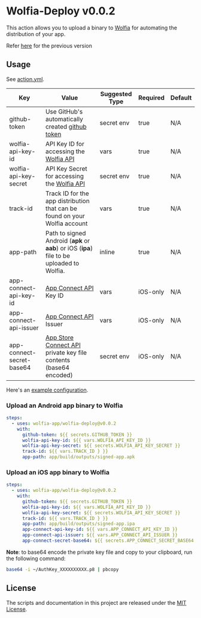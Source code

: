 # Wolfia-Deploy v0.0.2

This action allows you to upload a binary to [Wolfia](https://wolfia.com) for automating the distribution of your app.

Refer [here](https://github.com/actions/wolfia-deploy/tree/releases/) for the previous version

## Usage

See [action.yml](action.yml).

| Key                       | Value                                                                                                                                                                               | Suggested Type | Required | Default |
|---------------------------|-------------------------------------------------------------------------------------------------------------------------------------------------------------------------------------|----------------|----------|---------|
| github-token              | Use GitHub's automatically created [github token](https://docs.github.com/en/actions/security-guides/automatic-token-authentication#example-1-passing-the-github_token-as-an-input) | secret env     | true     | N/A     |
| wolfia-api-key-id         | API Key ID for accessing the [Wolfia API](https://wolfia.com/docs/#generate-an-api-key)                                                                                             | vars           | true     | N/A     |
| wolfia-api-key-secret     | API Key Secret for accessing the [Wolfia API](https://wolfia.com/docs/#generate-an-api-key)                                                                                         | secret env     | true     | N/A     |
| track-id                  | Track ID for the app distribution that can be found on your Wolfia account                                                                                                          | vars           | true     | N/A     |
| app-path                  | Path to signed Android (**apk** or **aab**) or iOS (**ipa**) file to be uploaded to Wolfia.                                                                                         | inline         | true     | N/A     |
| app-connect-api-key-id    | [App Connect API](https://developer.apple.com/documentation/appstoreconnectapi/creating_api_keys_for_app_store_connect_api) Key ID                                                  | vars           | iOS-only | N/A     |
| app-connect-api-issuer    | [App Connect API](https://developer.apple.com/documentation/appstoreconnectapi/creating_api_keys_for_app_store_connect_api) Issuer                                                  | vars           | iOS-only | N/A     |
| app-connect-secret-base64 | [App Store Connect API](https://developer.apple.com/documentation/appstoreconnectapi/creating_api_keys_for_app_store_connect_api) private key file contents (base64 encoded)        | secret env     | iOS-only | N/A     |

Here's an [example configuration](.github/workflows/test.yml).

### Upload an Android app binary to Wolfia

```yaml
steps:
  - uses: wolfia-app/wolfia-deploy@v0.0.2
    with:
      github-token: ${{ secrets.GITHUB_TOKEN }}
      wolfia-api-key-id: ${{ vars.WOLFIA_API_KEY_ID }}
      wolfia-api-key-secret: ${{ secrets.WOLFIA_API_KEY_SECRET }}
      track-id: ${{ vars.TRACK_ID } }}
      app-path: app/build/outputs/signed-app.apk
```

### Upload an iOS app binary to Wolfia

```yaml
steps:
  - uses: wolfia-app/wolfia-deploy@v0.0.2
    with:
      github-token: ${{ secrets.GITHUB_TOKEN }}
      wolfia-api-key-id: ${{ vars.WOLFIA_API_KEY_ID }}
      wolfia-api-key-secret: ${{ secrets.WOLFIA_API_KEY_SECRET }}
      track-id: ${{ vars.TRACK_ID } }}
      app-path: app/build/outputs/signed-app.ipa
      app-connect-api-key-id: ${{ vars.APP_CONNECT_API_KEY_ID }}
      app-connect-api-issuer: ${{ vars.APP_CONNECT_API_ISSUER }}
      app-connect-secret-base64: ${{ secrets.APP_CONNECT_SECRET_BASE64 }}
```

**Note**: to base64 encode the private key file and copy to your clipboard, run the following command:

```bash
base64 -i ~/AuthKey_XXXXXXXXXX.p8 | pbcopy
```

## License

The scripts and documentation in this project are released under the [MIT License](LICENSE).
